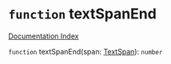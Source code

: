 # `function` textSpanEnd

[Documentation Index](../README.md)

`function` textSpanEnd(span: [TextSpan](../interface.TextSpan/README.md)): `number`